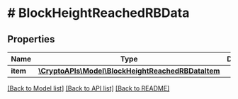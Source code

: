 # # BlockHeightReachedRBData

## Properties

Name | Type | Description | Notes
------------ | ------------- | ------------- | -------------
**item** | [**\CryptoAPIs\Model\BlockHeightReachedRBDataItem**](BlockHeightReachedRBDataItem.md) |  |

[[Back to Model list]](../../README.md#models) [[Back to API list]](../../README.md#endpoints) [[Back to README]](../../README.md)

